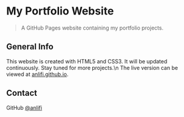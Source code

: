 # My Portfolio Website
> A GitHub Pages website containing my portfolio projects.

## General Info
This website is created with HTML5 and CSS3. It will be updated continuously. Stay tuned for more projects.\n
The live version can be viewed at [anlifi.github.io](https://anlifi.github.io/).

## Contact
GitHub [@anlifi](https://github.com/anlifi)